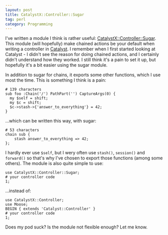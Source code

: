 ```yaml
---
layout: post
title: CatalystX::Controller::Sugar
tag: perl
category: Programming
---
```


I've written a module I think is rather useful:
[CatalystX::Controller::Sugar](http://search.cpan.org/perldoc?CatalystX::Controller::Sugar).
This module (will hopefully) make chained actions be your default when
writing a controller in [Catalyst](http://search.cpan.org/perldoc?Catalyst::Runtime).
I remember when I first started looking at Catalyst - I didn't see the reason
for doing chained actions, and I certainly didn't understand how they worked.
I still think it's a pain to set it up, but hopefully it's a bit easier using
the sugar module.

In addition to sugar for chains, it exports some other functions, which I
use most the time. This is something I think is a pain:

    # 139 characters
    sub foo :Chain('/') PathPart('') CaptureArgs(0) {
      my $self = shift;
      my $c = shift;
      $c->stash->{'answer_to_everything'} = 42;
    }

...which can be written this way, with sugar:

    # 53 characters
    chain sub {
        stash answer_to_everything => 42;
    };

I hardly ever use `$self`, but I wery often use `stash()`, `session()` and
`forward()` so that's why I've chosen to export those functions (among
some others). The module is also quite simple to use:

    use CatalystX::Controller::Sugar;
    # your controller code
    1;

...instead of:

    use CatalystX::Controller;
    use Moose;
    BEGIN { extends 'Catalyst::Controller' }
    # your controller code
    1;

Does my pod suck? Is the module not flexible enough? Let me know.
